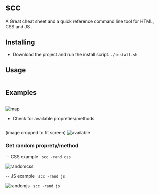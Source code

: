 # scc
A Great cheat sheet and a quick reference command line tool for HTML, CSS and JS .

## Installing
- Download the project and run the install script.
`./install.sh`

## Usage
``` scc [-h]  [-html [HTML] | -css [CSS] | -js [JS] | [-rand {html,css,js}
```
## Examples
``` scc -js array.map
```
![map](https://github.com/Ziyadsk/scc/blob/master/screenshots/map.png)

- Check for available propreties/methods 
``` scc -css
```
(image cropped to fit screen)
![available](https://github.com/Ziyadsk/scc/blob/master/screenshots/available.png)

### Get random proprety/method

-- CSS example
``` scc -rand css``` 

![randomcss](https://github.com/Ziyadsk/scc/blob/master/screenshots/randomcss.png)

-- JS example
``` scc -rand js``` 

![randomjs](https://github.com/Ziyadsk/scc/blob/master/screenshots/randomjs.png)
``` scc -rand js``` 
